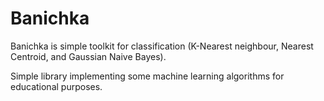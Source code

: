 # Banichka
Banichka is simple toolkit for classification (K-Nearest neighbour, Nearest Centroid, and Gaussian Naive Bayes).

Simple library implementing some machine learning algorithms for educational purposes.

